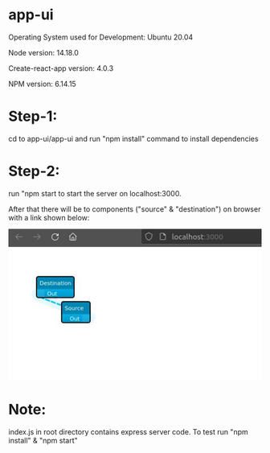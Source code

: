 # app-ui

Operating System used for Development: Ubuntu 20.04

Node version: 14.18.0

Create-react-app version: 4.0.3

NPM version: 6.14.15

# Step-1: 

cd to app-ui/app-ui and run "npm install" command to install dependencies

# Step-2: 
run "npm start to start the server on localhost:3000.

After that there will be to components ("source" & "destination") on browser with a link shown below:

![Screenshot](https://github.com/Prometheus7-creator/app-ui/blob/main/screenshot.jpg)

# Note:
index.js in root directory contains express server code. To test run "npm install" & "npm start"
